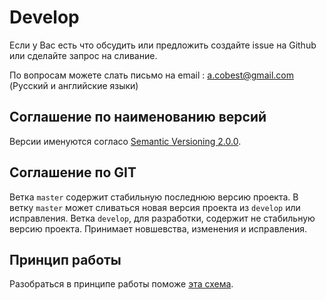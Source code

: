 Develop
=======

Если у Вас есть что обсудить или предложить создайте issue на Github или сделайте запрос на сливание.

По вопросам можете слать письмо на email : a.cobest@gmail.com (Русский и английские языки)


## Соглашение по наименованию версий

Версии именуются согласо [Semantic Versioning 2.0.0](http://semver.org/).

## Соглашение по GIT

Ветка `master` содержит стабильную последнюю версию проекта.
В ветку `master` может сливаться новая версия проекта из `develop` или исправления.
Ветка `develop`, для разработки, содержит не стабильную версию проекта. Принимает новшевства, изменения и исправления.


## Принцип работы

Разобраться в принципе работы поможе [эта схема](schema.md).
